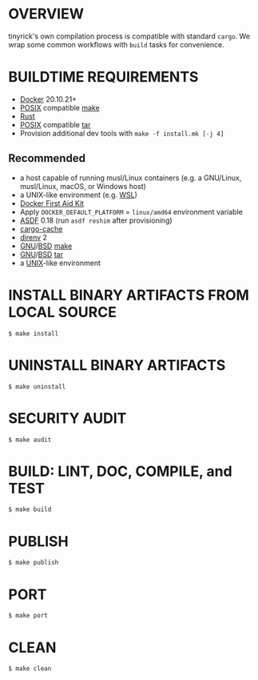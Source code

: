 # OVERVIEW

tinyrick's own compilation process is compatible with standard `cargo`. We wrap some common workflows with `build` tasks for convenience.

# BUILDTIME REQUIREMENTS

* [Docker](https://www.docker.com/) 20.10.21+
* [POSIX](https://pubs.opengroup.org/onlinepubs/9799919799/) compatible [make](https://en.wikipedia.org/wiki/Make_(software))
* [Rust](https://www.rust-lang.org/en-US/)
* [POSIX](https://pubs.opengroup.org/onlinepubs/9799919799/) compatible [tar](https://en.wikipedia.org/wiki/Tar_(computing))
* Provision additional dev tools with `make -f install.mk [-j 4]`

## Recommended

* a host capable of running musl/Linux containers (e.g. a GNU/Linux, musl/Linux, macOS, or Windows host)
* a UNIX-like environment (e.g. [WSL](https://learn.microsoft.com/en-us/windows/wsl/))
* [Docker First Aid Kit](https://github.com/mcandre/docker-first-aid-kit)
* Apply `DOCKER_DEFAULT_PLATFORM` = `linux/amd64` environment variable
* [ASDF](https://asdf-vm.com/) 0.18 (run `asdf reshim` after provisioning)
* [cargo-cache](https://crates.io/crates/cargo-cache)
* [direnv](https://direnv.net/) 2
* [GNU](https://www.gnu.org/)/[BSD](https://en.wikipedia.org/wiki/Berkeley_Software_Distribution) [make](https://en.wikipedia.org/wiki/Make_(software))
* [GNU](https://www.gnu.org/)/[BSD](https://en.wikipedia.org/wiki/Berkeley_Software_Distribution) [tar](https://en.wikipedia.org/wiki/Tar_(computing))
* a [UNIX](https://en.wikipedia.org/wiki/Unix)-like environment

# INSTALL BINARY ARTIFACTS FROM LOCAL SOURCE

```console
$ make install
```

# UNINSTALL BINARY ARTIFACTS

```console
$ make uninstall
```

# SECURITY AUDIT

```console
$ make audit
```

# BUILD: LINT, DOC, COMPILE, and TEST

```console
$ make build
```

# PUBLISH

```console
$ make publish
```

# PORT

```console
$ make port
```

# CLEAN

```console
$ make clean
```
